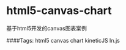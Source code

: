 html5-canvas-chart
==================

基于html5开发的canvas图表案例

####Tags: html5 canvas chart kineticJS In.js




